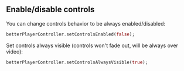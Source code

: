 ## Enable/disable controls 

You can change controls behavior to be always enabled/disabled:

```dart
betterPlayerController.setControlsEnabled(false);
```

Set controls always visible (controls won't fade out, will be always over video):
```dart
betterPlayerController.setControlsAlwaysVisible(true);
```
